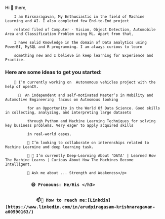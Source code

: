 <p style= 'text-align: justify;'> Hi 👋 there, 
  
        I am Kirsnaragavan, My Enthusiastic in the field of Machine Learning and AI. I also completed few End-to-End project 
    
        related filed of Computer - Vision, Object Detection, Automobile Area and Classification Problem using ML. Apart from that,
    
        I have solid Knowledge in the domain of Data analytics using PowerBI, MySQL and R programming. I am always curious to learn
  
        something new and I believe in keep learning for Experience and Practice. 

</p>

<h3 align="left"> Here are some ideas to get you started:</h3>

<p style= 'text-align: justify;'> 
  
        🔭 I’m currently working on  Autonomous vehicles project with the help of openCV.

</p>

<p style= 'text-align: justify;'> 
  
          🌱  An independent and self-motivated Master’s in Mobility and Automotive Engineering  facous on Autnomous looking 
  
              for an Opportunity in the World Of Data Science. Good skills in collecting, analyzing, and interpreting large datasets 
  
              through Python and Machine Learning Techniques for solving key business problems. Very eager to apply acquired skills 
  
              in real-world cases.

</p>

<p style= 'text-align: justify;'> 
  
              👯 I’m looking to collaborate on interenships related to Machine Learnine and deep learning task.

</p>

<p style= 'text-align: justify;'> 
  
              👯 🤔 I’m currently Deep-Learning About 'DATA' | Learned How The Machine Learns | Curious About How The Machines Become Intelligent.

</p>

<p style= 'text-align: justify;'> 
  
              💬 Ask me about ... Strength and Weakeness</p>

<h3 align="left"> 
  
              😄 Pronouns: He/His </h3>


                📫💬 How to reach me:[Linkdin](https://www.linkedin.com/in/arudpiragasam-krishnaragavan-a60590163/)




